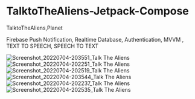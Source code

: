 # TalktoTheAliens-Jetpack-Compose
TalktoTheAliens,Planet


Firebase Push Notification, Realtime Database, Authentication, MVVM , TEXT TO SPEECH, SPEECH TO TEXT


![Screenshot_20220704-203551_Talk The Aliens](https://user-images.githubusercontent.com/106993656/177684300-e57c75b2-47a3-4650-9ba4-4744a45d7598.jpg)
![Screenshot_20220704-202251_Talk The Aliens](https://user-images.githubusercontent.com/106993656/177684305-d2396c5e-12fb-404f-9096-58bddddd8a7f.jpg)
![Screenshot_20220704-202519_Talk The Aliens](https://user-images.githubusercontent.com/106993656/177684309-5c8cfc5a-6987-4536-8414-0263e573849c.jpg)
![Screenshot_20220704-203544_Talk The Aliens](https://user-images.githubusercontent.com/106993656/177684312-39f86b68-a45f-4a13-b18e-a41f3c10cd37.jpg)
![Screenshot_20220704-202237_Talk The Aliens](https://user-images.githubusercontent.com/106993656/177684314-73f2236d-a7c7-4266-a215-2e4c920dd7ed.jpg)
![Screenshot_20220704-202535_Talk The Aliens](https://user-images.githubusercontent.com/106993656/177684315-f15d9343-0fa5-4d9e-9d8a-317ec06ced4b.jpg)
